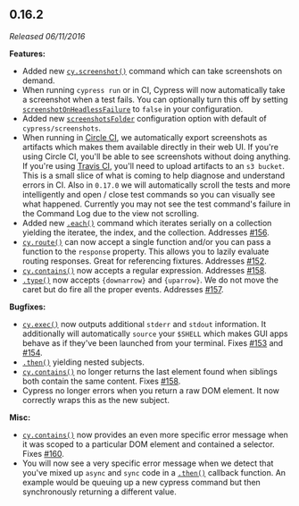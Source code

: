 ## 0.16.2

*Released 06/11/2016*

**Features:**

- Added new [`cy.screenshot()`](/api/commands/screenshot) command which can take screenshots on demand.
- When running `cypress run` or in CI, Cypress will now automatically take a screenshot when a test fails. You can optionally turn this off by setting [`screenshotOnHeadlessFailure`](/guides/references/configuration#Screenshots) to `false` in your configuration.
- Added new [`screenshotsFolder`](/guides/references/configuration#Screenshots) configuration option with default of `cypress/screenshots`.
- When running in [Circle CI](https://circleci.com/), we automatically export screenshots as artifacts which makes them available directly in their web UI. If you're using Circle CI, you'll be able to see screenshots without doing anything. If you're using [Travis CI](https://travis-ci.org/), you'll need to upload artifacts to an `s3 bucket`. This is a small slice of what is coming to help diagnose and understand errors in CI. Also in `0.17.0` we will automatically scroll the tests and more intelligently and open / close test commands so you can visually see what happened. Currently you may not see the test command's failure in the Command Log due to the view not scrolling.
- Added new [`.each()`](/api/commands/each) command which iterates serially on a collection yielding the iteratee, the index, and the collection. Addresses [#156](https://github.com/cypress-io/cypress/issues/156).
- [`cy.route()`](/api/commands/route) can now accept a single function and/or you can pass a function to the `response` property. This allows you to lazily evaluate routing responses. Great for referencing fixtures. Addresses [#152](https://github.com/cypress-io/cypress/issues/152).
- [`cy.contains()`](/api/commands/contains) now accepts a regular expression. Addresses [#158](https://github.com/cypress-io/cypress/issues/158).
- [`.type()`](/api/commands/type) now accepts `{downarrow}` and `{uparrow}`. We do not move the caret but do fire all the proper events. Addresses [#157](https://github.com/cypress-io/cypress/issues/157).

**Bugfixes:**

- [`cy.exec()`](/api/commands/exec) now outputs additional `stderr` and `stdout` information. It additionally will automatically `source` your `$SHELL` which makes GUI apps behave as if they've been launched from your terminal. Fixes [#153](https://github.com/cypress-io/cypress/issues/153) and [#154](https://github.com/cypress-io/cypress/issues/154).
- [`.then()`](/api/commands/then) yielding nested subjects.
- [`cy.contains()`](/api/commands/contains) no longer returns the last element found when siblings both contain the same content. Fixes [#158](https://github.com/cypress-io/cypress/issues/158).
- Cypress no longer errors when you return a raw DOM element. It now correctly wraps this as the new subject.

**Misc:**

- [`cy.contains()`](/api/commands/contains) now provides an even more specific error message when it was scoped to a particular DOM element and contained a selector. Fixes [#160](https://github.com/cypress-io/cypress/issues/160).
- You will now see a very specific error message when we detect that you've mixed up `async` and `sync` code in a [`.then()`](/api/commands/then) callback function. An example would be queuing up a new cypress command but then synchronously returning a different value.



